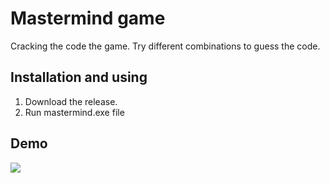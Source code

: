 
# Mastermind game

Cracking the code the game. Try different combinations to guess the code.


## Installation and using

1. Download the release. 
2. Run mastermind.exe file

    
## Demo

![](https://github.com/HermanPlay/Mastermind-game/blob/main/demo.gif)

